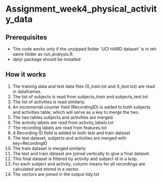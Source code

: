 # Assignment_week4_physical_activity_data

## Prerequisites
* The code works only if the unzipped folder 'UCI HARD dataset' is in teh same folder as run_analysis.R.
* dplyr package should be installed

## How it works
1. The training data and test data files (X_train.txt and X_test.txt) are read in dataframes.
2. The list of subjects is read from subjects_train and subjects_test.txt
3. The list of activities is read similarly.
4. An incremental counter field (RecordingID) is added to both subjects and activities table, which will serve as a key to merge the two.
5. The two tables subjects and activities are merged.
6. The activity labels are read from activity_labels.txt
7. The recording labels are read from features.txt
8. A Recording ID field is added to both test and train dataset
9. The test dataset, subjects and activities are merged with key=RecordingID
10. The train dataset is merged similarly
11. The test and train dataset are joined vertically to give a final dataset.
12. This final dataset is filtered by activity and subject id in a loop.
13. For each subject and activity, column means for all recordings are calculated and stored in a vector.
14. The vectors are joined in the output tidy.txt
